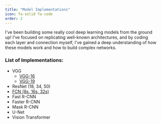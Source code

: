 ```yaml
---
title: "Model Implementations"
icon: fa-solid fa-code
order: 2
---
```


I've been building some really cool deep learning models from the ground up! I've focused on replicating well-known architectures, and by coding each layer and connection myself, I've gained a deep understanding of how these models work and how to build complex networks.

### List of Implementations:

- VGG
  - [VGG-16](https://github.com/Billa-Man/model-implementations/blob/main/vgg_16.py)
  - [VGG-19](https://github.com/Billa-Man/model-implementations/blob/main/vgg_19.py)
- ResNet (18, 34, 50)
- [FCN (8s, 16s, 32s)](https://github.com/Billa-Man/model-implementations/blob/main/fcn.py)
- Fast R-CNN
- Faster R-CNN
- Mask R-CNN
- U-Net
- Vision Transformer
